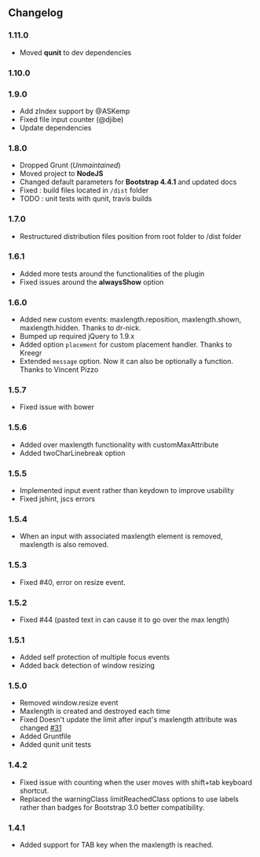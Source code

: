 ## Changelog

### 1.11.0

- Moved **qunit** to dev dependencies

### 1.10.0

### 1.9.0

- Add zIndex support by @ASKemp
- Fixed file input counter (@djibe)
- Update dependencies

### 1.8.0

- Dropped Grunt (_Unmaintained_)
- Moved project to **NodeJS**
- Changed default parameters for **Bootstrap 4.4.1** and updated docs
- Fixed : build files located in `/dist` folder
- TODO : unit tests with qunit, travis builds

### 1.7.0

- Restructured distribution files position from root folder to /dist folder

### 1.6.1

- Added more tests around the functionalities of the plugin
- Fixed issues around the **alwaysShow** option

### 1.6.0

- Added new custom events: maxlength.reposition, maxlength.shown, maxlength.hidden. Thanks to dr-nick.
- Bumped up required jQuery to 1.9.x
- Added option `placement` for custom placement handler. Thanks to Kreegr
- Extended `message` option. Now it can also be optionally a function. Thanks to Vincent Pizzo

### 1.5.7

- Fixed issue with bower

### 1.5.6

- Added over maxlength functionality with customMaxAttribute
- Added twoCharLinebreak option

### 1.5.5

- Implemented input event rather than keydown to improve usability
- Fixed jshint, jscs errors

### 1.5.4

- When an input with associated maxlength element is removed, maxlength is also removed.

### 1.5.3

- Fixed #40, error on resize event.

### 1.5.2

- Fixed #44 (pasted text in can cause it to go over the max length)

### 1.5.1

- Added self protection of multiple focus events
- Added back detection of window resizing

### 1.5.0

- Removed window.resize event
- Maxlength is created and destroyed each time
- Fixed Doesn't update the limit after input's maxlength attribute was changed [#31](https://github.com/mimo84/bootstrap-maxlength/issues/31)
- Added Gruntfile
- Added qunit unit tests

### 1.4.2

- Fixed issue with counting when the user moves with shift+tab keyboard shortcut.
- Replaced the warningClass limitReachedClass options to use labels rather than badges for Bootstrap 3.0 better compatibility.

### 1.4.1

- Added support for TAB key when the maxlength is reached.
